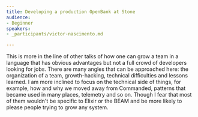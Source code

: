 ```yaml
---
title: Developing a production OpenBank at Stone
audience:
- Beginner
speakers:
- _participants/victor-nascimento.md

---
```

This is more in the line of other talks of how one can grow a team in a language that has obvious advantages but not a full crowd of developers looking for jobs. There are many angles that can be approached here: the organization of a team, growth-hacking, technical difficulties and lessons learned. I am more inclined to focus on the technical side of things, for example, how and why we moved away from Commanded, patterns that became used in many places, telemetry and so on. Though I fear that most of them wouldn't be specific to Elixir or the BEAM and be more likely to please people trying to grow any system.
